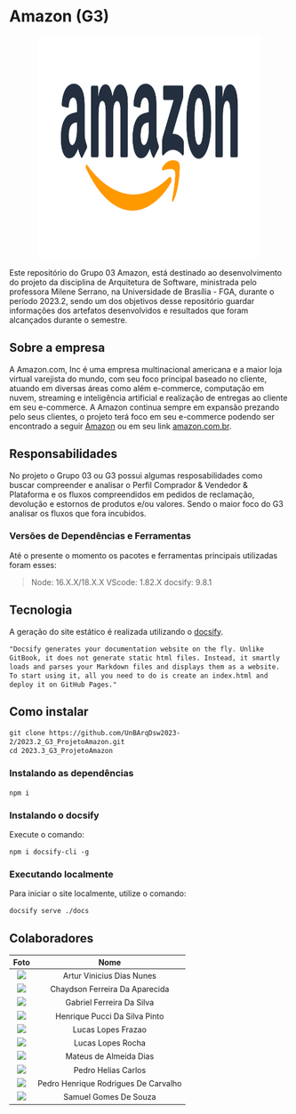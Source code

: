 # Amazon (G3)

<div align="center">
     <img src="/docs/assets/logos/logo-amazon.png" width="400" height="400">
</div>

Este repositório do Grupo 03 Amazon, está destinado ao desenvolvimento do projeto da disciplina de Arquitetura de Software, ministrada pelo professora Milene Serrano, na Universidade de Brasília - FGA, durante o período 2023.2, sendo um dos objetivos desse repositório guardar informações dos artefatos desenvolvidos e resultados que foram alcançados durante o semestre.

## Sobre a empresa

A Amazon.com, Inc é uma empresa multinacional americana e a maior loja virtual varejista do mundo, com seu foco principal baseado no cliente, atuando em diversas áreas como além e-commerce, computação em nuvem, streaming e inteligência artificial e realização de entregas ao cliente em seu e-commerce. A Amazon continua sempre em expansão prezando pelo seus clientes, o projeto terá foco em seu e-commerce podendo ser encontrado a seguir [Amazon](amazon.com.br) ou em seu link [amazon.com.br](amazon.com.br). 

## Responsabilidades

No projeto o Grupo 03 ou G3 possui algumas resposabilidades como buscar compreender e analisar o Perfil Comprador & Vendedor & Plataforma e os fluxos compreendidos em pedidos de reclamação, devolução e estornos de produtos e/ou valores. Sendo o maior foco do G3 analisar os fluxos que fora incubidos.  

### Versões de Dependências e Ferramentas
Até o presente o momento os pacotes e ferramentas principais utilizadas foram esses:

> Node: 16.X.X/18.X.X
  VScode: 1.82.X 
  docsify: 9.8.1

## Tecnologia

A geração do site estático é realizada utilizando o [docsify](https://docsify.js.org/).

```shell
"Docsify generates your documentation website on the fly. Unlike GitBook, it does not generate static html files. Instead, it smartly loads and parses your Markdown files and displays them as a website. To start using it, all you need to do is create an index.html and deploy it on GitHub Pages."
```

## Como instalar
```shell
git clone https://github.com/UnBArqDsw2023-2/2023.2_G3_ProjetoAmazon.git
cd 2023.3_G3_ProjetoAmazon
```
### Instalando as dependências

```shell
npm i
```

### Instalando o docsify

Execute o comando:

```shell
npm i docsify-cli -g
```

### Executando localmente

Para iniciar o site localmente, utilize o comando:

```shell
docsify serve ./docs
```

## Colaboradores

|                                     Foto                                     |                 Nome                 |
| :--------------------------------------------------------------------------: | :----------------------------------: |
|                                     <img src="https://github.com/ArturVinicius.png"  style="width: 10vw">                                     |      Artur Vinicius Dias Nunes      |
|     <img src="https://github.com/chaydson.png"  style="width: 10vw">    |    Chaydson Ferreira Da Aparecida    |
|    <img src="https://github.com/oo7gabriel.png"  style="width: 10vw">    |      Gabriel Ferreira Da Silva      |
|    <img src="https://github.com/HenriPucci.png"  style="width: 10vw">    |    Henrique Pucci Da Silva Pinto    |
| <img src="https://github.com/lucaslopesfrazao.png"  style="width: 10vw"> |          Lucas Lopes Frazao          |
|                                     <img src="https://github.com/luclopesr.png"  style="width: 10vw">                                     |          Lucas Lopes Rocha          |
|                                     <img src="https://github.com/Mateuszinnn.png"  style="width: 10vw">                                     |       Mateus de Almeida Dias       |
|                                     <img src="https://github.com/pedrohelias.png"  style="width: 10vw">                                     |         Pedro Helias Carlos         |
| <img src="https://github.com/PedroHenrique2077.png" style="width: 10vw"> | Pedro Henrique Rodrigues De Carvalho |
|   <img src="https://github.com/SamuelGSouza.png" style="width: 10vw">   |        Samuel Gomes De Souza        |
